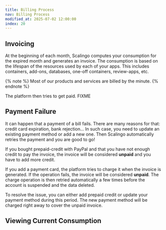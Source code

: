 ```yaml
---
title: Billing Process
nav: Billing Process
modified_at: 2025-07-02 12:00:00
index: 20
---
```



## Invoicing

At the beginning of each month, Scalingo computes your consumption for the
expired month and generates an invoice. The consumption is based on the
lifespan of the resources used by each of your apps. This includes containers,
add-ons, databases, one-off containers, review-apps, etc.

{% note %}
Most of our products and services are billed by the minute.
{% endnote %}

The platform then tries to get paid. FIXME


## Payment Failure

It can happen that a payment of a bill fails. There are many reasons for that:
credit card expiration, bank rejection… In such case, you need to update an
existing payment method or add a new one. Then Scalingo automatically retries
the payment and you are good to go!

If you bought prepaid-credit with PayPal and that you have not enough credit to
pay the invoice, the invoice will be considered **unpaid** and you have to add
more credit.

If you add a payment card, the platform tries to charge it when the invoice is
generated. If the operation fails, the invoice will be considered **unpaid**.
The charge operation is then retried automatically a few times before the
account is suspended and the data deleted.

To resolve the issue, you can either add prepaid credit or update your payment
method during this period. The new payment method will be charged right away to
cover the unpaid invoice.

## Viewing Current Consumption
